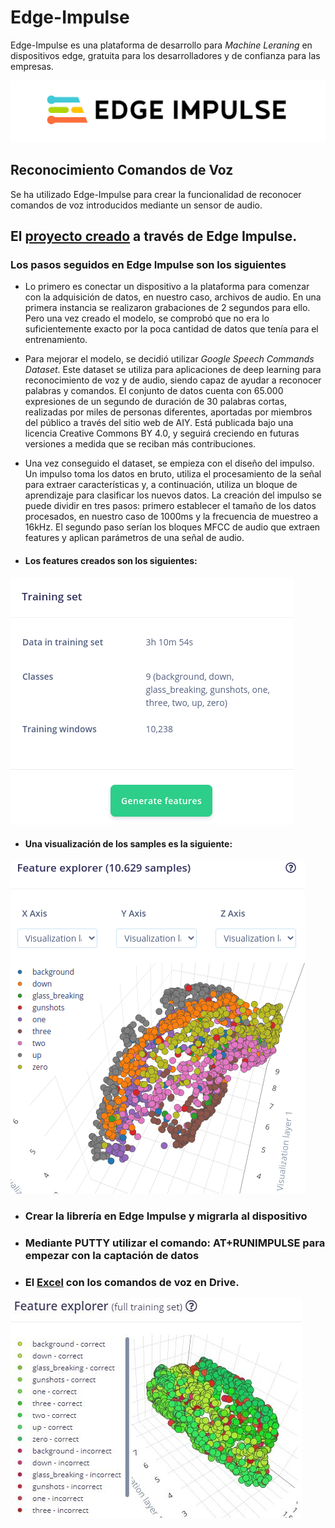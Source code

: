 # Edge-Impulse

Edge-Impulse es una plataforma de desarrollo para *Machine Leraning* en dispositivos edge, gratuita para los desarrolladores y de confianza para las empresas.

![alt text](https://github.com/InigoZalaya/Proyecto-Tecnologias-Industriales/blob/main/Edge%20Impulse/thumbnail_edge-impulse_01.png)

## Reconocimiento Comandos de Voz

Se ha utilizado Edge-Impulse para crear la funcionalidad de reconocer comandos de voz introducidos mediante un sensor de audio. 

 ## El [proyecto creado](https://studio.edgeimpulse.com/public/65423/latest) a través de Edge Impulse.
 ### Los pasos seguidos en Edge Impulse son los siguientes

*  Lo primero es conectar un dispositivo a la plataforma para comenzar con la adquisición de datos, en nuestro caso, archivos de audio. En una primera instancia se realizaron grabaciones de 2 segundos para ello. Pero una vez creado el modelo, se comprobó que no era lo suficientemente exacto por la poca cantidad de datos que tenía para el entrenamiento.
*  Para mejorar el modelo, se decidió utilizar *Google Speech Commands Dataset*. Este dataset se utiliza para aplicaciones de deep learning para reconocimiento de voz y de audio, siendo capaz de ayudar a reconocer palabras y comandos. El conjunto de datos cuenta con 65.000 expresiones de un segundo de duración de 30 palabras cortas, realizadas por miles de personas diferentes, aportadas por miembros del público a través del sitio web de AIY. Está publicada bajo una licencia Creative Commons BY 4.0, y seguirá creciendo en futuras versiones a medida que se reciban más contribuciones.

*  Una vez conseguido el dataset, se empieza con el diseño del impulso. Un impulso toma los datos en bruto, utiliza el procesamiento de la señal para extraer características y, a continuación, utiliza un bloque de aprendizaje para clasificar los nuevos datos.
La creación del impulso se puede dividir en tres pasos: primero establecer el tamaño de los datos procesados, en nuestro caso de 1000ms y la frecuencia de muestreo a 16kHz. El segundo paso serían los bloques MFCC de audio que extraen features y aplican parámetros de una señal de audio.

* #### Los features creados son los siguientes:
![alt text](https://github.com/InigoZalaya/Proyecto-Tecnologias-Industriales/blob/main/Edge%20Impulse/edge3.png)

* #### Una visualización de los samples es la siguiente:
![alt text](https://github.com/InigoZalaya/Proyecto-Tecnologias-Industriales/blob/main/Edge%20Impulse/edge2.png)

* ### Crear la librería en Edge Impulse y migrarla al dispositivo
* ### Mediante PUTTY utilizar el comando: AT+RUNIMPULSE para empezar con la captación de datos 

* ### El [Excel](https://docs.google.com/spreadsheets/d/1DuhQhVBs4jBqO62ucJH18hLz-siLDMmFLaAkOy_AL4A/edit#gid=956814287) con los comandos de voz en Drive.

![alt text](https://github.com/InigoZalaya/Proyecto-Tecnologias-Industriales/blob/main/Edge%20Impulse/edge.JPG)
